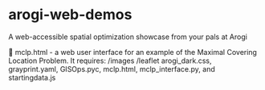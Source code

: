 # arogi-web-demos
A web-accessible spatial optimization showcase from your pals at Arogi  


:crystal_ball: mclp.html - a web user interface for an example of the Maximal Covering Location Problem. It requires: /images /leaflet arogi_dark.css, grayprint.yaml, GISOps.pyc, mclp.html, mclp_interface.py, and startingdata.js
